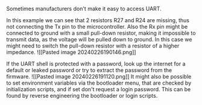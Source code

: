Sometimes manufacturers don't make it easy to access UART.

In this example we can see that 2 resistors R27 and R24 are missing, thus not connecting the Tx pin to the microcontroller. Also the Rx pin might be connected to ground with a small pull-down resistor, making it impossible to transmit data, as the voltage will be pulled down to ground. In this case we might need to switch the pull-down resistor with a resistor of a higher impedance.
![[Pasted image 20240226190146.png]]

If the UART shell is protected with a password, look up the internet for a default or leaked password or try to extract the password from the firmware.
![[Pasted image 20240226191120.png]]
It might also be possible to set environment variables via the bootloader menu, that are checked by initialization scripts, and if set don't request a login password. This can be found by reverse engineering the bootloader or login scripts.